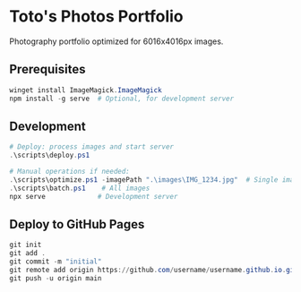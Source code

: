 # Toto's Photos Portfolio

Photography portfolio optimized for 6016x4016px images.

## Prerequisites

```powershell
winget install ImageMagick.ImageMagick
npm install -g serve  # Optional, for development server
```

## Development

```powershell
# Deploy: process images and start server
.\scripts\deploy.ps1

# Manual operations if needed:
.\scripts\optimize.ps1 -imagePath ".\images\IMG_1234.jpg"  # Single image
.\scripts\batch.ps1    # All images
npx serve             # Development server
```

## Deploy to GitHub Pages

```powershell
git init
git add .
git commit -m "initial"
git remote add origin https://github.com/username/username.github.io.git
git push -u origin main
```